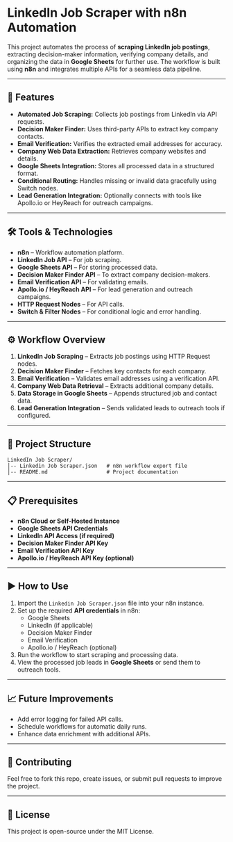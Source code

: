 
# LinkedIn Job Scraper with n8n Automation

This project automates the process of **scraping LinkedIn job postings**, extracting decision-maker information, verifying company details, and organizing the data in **Google Sheets** for further use. The workflow is built using **n8n** and integrates multiple APIs for a seamless data pipeline.

---

## 🚀 Features
- **Automated Job Scraping:** Collects job postings from LinkedIn via API requests.
- **Decision Maker Finder:** Uses third-party APIs to extract key company contacts.
- **Email Verification:** Verifies the extracted email addresses for accuracy.
- **Company Web Data Extraction:** Retrieves company websites and details.
- **Google Sheets Integration:** Stores all processed data in a structured format.
- **Conditional Routing:** Handles missing or invalid data gracefully using Switch nodes.
- **Lead Generation Integration:** Optionally connects with tools like Apollo.io or HeyReach for outreach campaigns.

---

## 🛠️ Tools & Technologies
- **n8n** – Workflow automation platform.
- **LinkedIn Job API** – For job scraping.
- **Google Sheets API** – For storing processed data.
- **Decision Maker Finder API** – To extract company decision-makers.
- **Email Verification API** – For validating emails.
- **Apollo.io / HeyReach API** – For lead generation and outreach campaigns.
- **HTTP Request Nodes** – For API calls.
- **Switch & Filter Nodes** – For conditional logic and error handling.

---

## ⚙️ Workflow Overview
1. **LinkedIn Job Scraping** – Extracts job postings using HTTP Request nodes.
2. **Decision Maker Finder** – Fetches key contacts for each company.
3. **Email Verification** – Validates email addresses using a verification API.
4. **Company Web Data Retrieval** – Extracts additional company details.
5. **Data Storage in Google Sheets** – Appends structured job and contact data.
6. **Lead Generation Integration** – Sends validated leads to outreach tools if configured.

---

## 📂 Project Structure
```
LinkedIn Job Scraper/
│-- Linkedin Job Scraper.json   # n8n workflow export file
│-- README.md                   # Project documentation
```

---

## 📋 Prerequisites
- **n8n Cloud or Self-Hosted Instance**
- **Google Sheets API Credentials**
- **LinkedIn API Access (if required)**
- **Decision Maker Finder API Key**
- **Email Verification API Key**
- **Apollo.io / HeyReach API Key (optional)**

---

## ▶️ How to Use
1. Import the `Linkedin Job Scraper.json` file into your n8n instance.
2. Set up the required **API credentials** in n8n:
   - Google Sheets
   - LinkedIn (if applicable)
   - Decision Maker Finder
   - Email Verification
   - Apollo.io / HeyReach (optional)
3. Run the workflow to start scraping and processing data.
4. View the processed job leads in **Google Sheets** or send them to outreach tools.

---

## 📈 Future Improvements
- Add error logging for failed API calls.
- Schedule workflows for automatic daily runs.
- Enhance data enrichment with additional APIs.

---

## 🤝 Contributing
Feel free to fork this repo, create issues, or submit pull requests to improve the project.

---

## 📜 License
This project is open-source under the MIT License.
